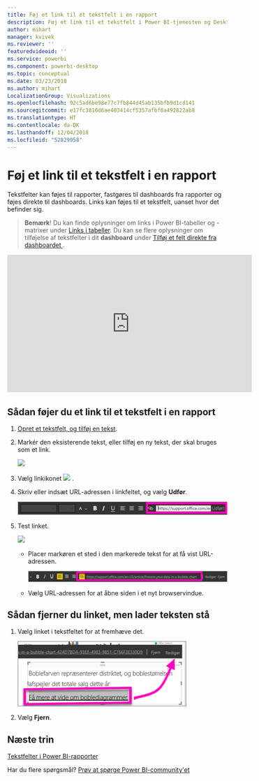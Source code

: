 ```yaml
---
title: Føj et link til et tekstfelt i en rapport
description: Føj et link til et tekstfelt i Power BI-tjenesten og Desktop
author: mihart
manager: kvivek
ms.reviewer: ''
featuredvideoid: ''
ms.service: powerbi
ms.component: powerbi-desktop
ms.topic: conceptual
ms.date: 03/23/2018
ms.author: mihart
LocalizationGroup: Visualizations
ms.openlocfilehash: 92c5ad6be98e77c7fb844d45ab135bfb9d1cd141
ms.sourcegitcommit: e17fc3816d6ae403414cf5357afbf6a492822ab8
ms.translationtype: HT
ms.contentlocale: da-DK
ms.lasthandoff: 12/04/2018
ms.locfileid: "52829958"
---
```

# <a name="add-a-hyperlink-to-a-text-box-in-a-report"></a>Føj et link til et tekstfelt i en rapport
Tekstfelter kan føjes til rapporter, fastgøres til dashboards fra rapporter og føjes direkte til dashboards. Links kan føjes til et tekstfelt, uanset hvor det befinder sig.  

> **Bemærk**! Du kan finde oplysninger om links i Power BI-tabeller og -matrixer under [Links i tabeller](power-bi-hyperlinks-in-tables.md). Du kan se flere oplysninger om tilføjelse af tekstfelter i dit **dashboard** under [Tilføj et felt direkte fra dashboardet ](service-dashboard-add-widget.md). 
> 
> 

<iframe width="560" height="315" src="https://www.youtube.com/embed/_3q6VEBhGew#t=0m55s" frameborder="0" allowfullscreen></iframe>


## <a name="to-add-a-hyperlink-to-a-text-box-in-a-report"></a>Sådan føjer du et link til et tekstfelt i en rapport
1. [Opret et tekstfelt, og tilføj en tekst](power-bi-reports-add-text-and-shapes.md). 
2. Markér den eksisterende tekst, eller tilføj en ny tekst, der skal bruges som et link.
   
   ![](media/service-add-hyperlink-to-text-box/power-bi-hyperlink-new.png)
3. Vælg linkikonet ![](media/service-add-hyperlink-to-text-box/power-bi-hyperlink-icon.png) .
4. Skriv eller indsæt URL-adressen i linkfeltet, og vælg **Udfør**.
   
   ![](media/service-add-hyperlink-to-text-box/power-bi-add-link.png)
5. Test linket.  
   
   ![](media/service-add-hyperlink-to-text-box/power-bi-test-link.png)
   
   * Placer markøren et sted i den markerede tekst for at få vist URL-adressen.  
     
      ![](media/service-add-hyperlink-to-text-box/power-bi-hyperlink-edit.png)
   * Vælg URL-adressen for at åbne siden i et nyt browservindue.

## <a name="to-remove-the-hyperlink-but-leave-the-text"></a>Sådan fjerner du linket, men lader teksten stå
1. Vælg linket i tekstfeltet for at fremhæve det.
   
     ![](media/service-add-hyperlink-to-text-box/power-bi-hyperlink-remove.png)
2. Vælg **Fjern**. 

## <a name="next-steps"></a>Næste trin
[Tekstfelter i Power BI-rapporter](power-bi-reports-add-text-and-shapes.md)

Har du flere spørgsmål? [Prøv at spørge Power BI-community'et](http://community.powerbi.com/)

